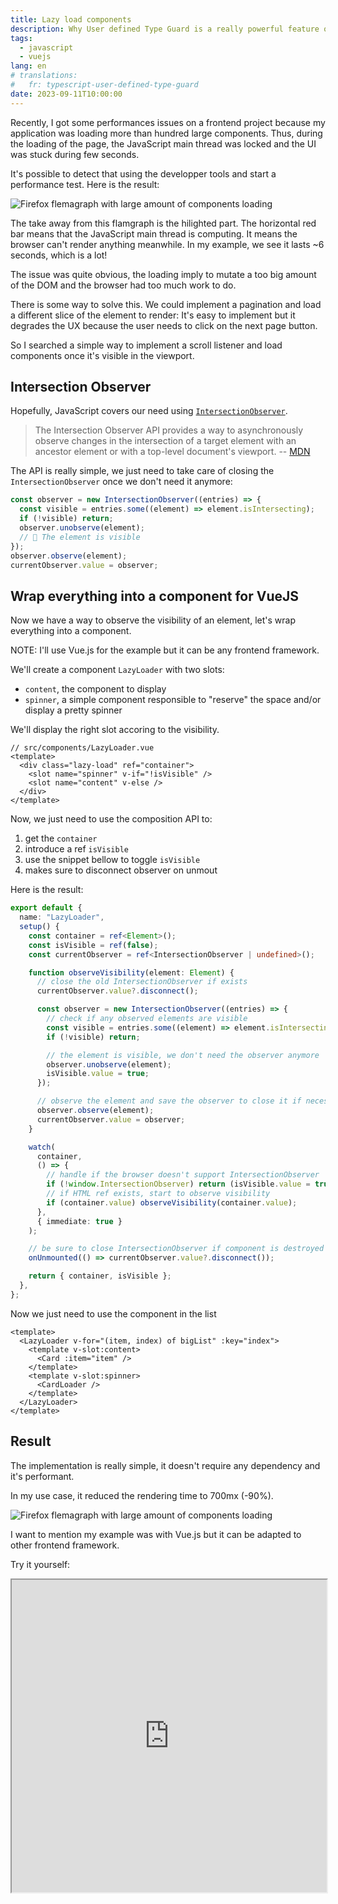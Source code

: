 ```yaml
---
title: Lazy load components
description: Why User defined Type Guard is a really powerful feature of Typescript
tags:
  - javascript
  - vuejs
lang: en
# translations:
#   fr: typescript-user-defined-type-guard
date: 2023-09-11T10:00:00
---
```


Recently, I got some performances issues on a frontend project because my application was loading more than hundred large components. Thus, during the loading of the page, the JavaScript main thread was locked and the UI was stuck during few seconds.

It's possible to detect that using the developper tools and start a performance test. Here is the result:

![Firefox flemagraph with large amount of components loading](../../../assets/img/blog/lazy-load-flamegraph-before.png)

The take away from this flamgraph is the hilighted part. The horizontal red bar means that the JavaScript main thread is computing. It means the browser can't render anything meanwhile. In my example, we see it lasts ~6 seconds, which is a lot!

The issue was quite obvious, the loading imply to mutate a too big amount of the DOM and the browser had too much work to do.

There is some way to solve this. We could implement a pagination and load a different slice of the element to render: It's easy to implement but it degrades the UX because the user needs to click on the next page button.

So I searched a simple way to implement a scroll listener and load components once it's visible in the viewport.

## Intersection Observer

Hopefully, JavaScript covers our need using [`IntersectionObserver`](https://developer.mozilla.org/en-US/docs/Web/API/Intersection_Observer_API).

> The Intersection Observer API provides a way to asynchronously observe changes in the intersection of a target element with an ancestor element or with a top-level document's viewport. -- [MDN](https://developer.mozilla.org/en-US/docs/Web/API/Intersection_Observer_API)

The API is really simple, we just need to take care of closing the `IntersectionObserver` once we don't need it anymore:

```ts
const observer = new IntersectionObserver((entries) => {
  const visible = entries.some((element) => element.isIntersecting);
  if (!visible) return;
  observer.unobserve(element);
  // 🙌 The element is visible
});
observer.observe(element);
currentObserver.value = observer;
```

## Wrap everything into a component for VueJS

Now we have a way to observe the visibility of an element, let's wrap everything into a component.

NOTE: I'll use Vue.js for the example but it can be any frontend framework.

We'll create a component `LazyLoader` with two slots:

- `content`, the component to display
- `spinner`, a simple component responsible to "reserve" the space and/or display a pretty spinner

We'll display the right slot accoring to the visibility.

```vue
// src/components/LazyLoader.vue
<template>
  <div class="lazy-load" ref="container">
    <slot name="spinner" v-if="!isVisible" />
    <slot name="content" v-else />
  </div>
</template>
```

Now, we just need to use the composition API to:

1. get the `container`
2. introduce a ref `isVisible`
3. use the snippet bellow to toggle `isVisible`
4. makes sure to disconnect observer on unmout

Here is the result:

```ts
export default {
  name: "LazyLoader",
  setup() {
    const container = ref<Element>();
    const isVisible = ref(false);
    const currentObserver = ref<IntersectionObserver | undefined>();

    function observeVisibility(element: Element) {
      // close the old IntersectionObserver if exists
      currentObserver.value?.disconnect();

      const observer = new IntersectionObserver((entries) => {
        // check if any observed elements are visible
        const visible = entries.some((element) => element.isIntersecting);
        if (!visible) return;

        // the element is visible, we don't need the observer anymore
        observer.unobserve(element);
        isVisible.value = true;
      });

      // observe the element and save the observer to close it if necessary
      observer.observe(element);
      currentObserver.value = observer;
    }

    watch(
      container,
      () => {
        // handle if the browser doesn't support IntersectionObserver
        if (!window.IntersectionObserver) return (isVisible.value = true);
        // if HTML ref exists, start to observe visibility
        if (container.value) observeVisibility(container.value);
      },
      { immediate: true }
    );

    // be sure to close IntersectionObserver if component is destroyed
    onUnmounted(() => currentObserver.value?.disconnect());

    return { container, isVisible };
  },
};
```

Now we just need to use the component in the list

```vue
<template>
  <LazyLoader v-for="(item, index) of bigList" :key="index">
    <template v-slot:content>
      <Card :item="item" />
    </template>
    <template v-slot:spinner>
      <CardLoader />
    </template>
  </LazyLoader>
</template>
```

## Result

The implementation is really simple, it doesn't require any dependency and it's performant.

In my use case, it reduced the rendering time to 700mx (-90%).

![Firefox flemagraph with large amount of components loading](../../../assets/img/blog/lazy-load-flamegraph-after.png)

I want to mention my example was with Vue.js but it can be adapted to other frontend framework.

Try it yourself:

<iframe src="https://stackblitz.com/edit/vue-k2dsze?embed=1&file=src%2FApp.vue" width="100%" height="500px"></ifram>
